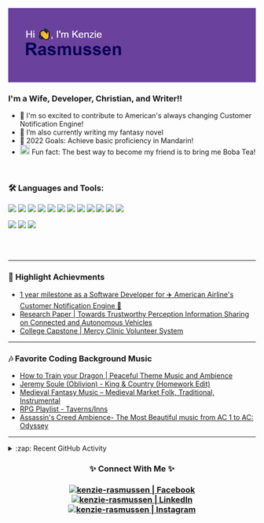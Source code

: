 <img align="center" src="https://github.com/kenzie-rasmussen/kenzie-rasmussen/blob/main/header.png"/>



### I'm a Wife, Developer, Christian, and Writer!!

- 👯 I'm so excited to contribute to American's always changing Customer Notification Engine!
- 🌱 I’m also currently writing my fantasy novel
- 🥅 2022 Goals: Achieve basic proficiency in Mandarin!
- <img src="https://emoji.gg/assets/emoji/9985_Boba.png" width="20" height="20" /> Fun fact: The best way to become my friend is to bring me Boba Tea!

<br />

### 🛠️ Languages and Tools:

![](https://img.shields.io/badge/Shell-Bash-informational?style=for-the-badge&logo=GNUBash&logoColor=white&color=557C94)
![](https://img.shields.io/badge/OS-Linux-informational?style=for-the-badge&logo=Linux&logoColor=white&color=557C94)
![](https://img.shields.io/badge/IDEA-Intellij-informational?style=for-the-badge&logo=IntellijIDEA&logoColor=white&color=557C94)
![](https://img.shields.io/badge/IDEA-Eclipse-informational?style=for-the-badge&logo=Eclipse&logoColor=white&color=557C94)
![](https://img.shields.io/badge/Code-Python-informational?style=for-the-badge&logo=Python&logoColor=white&color=557C94)
![](https://img.shields.io/badge/Code-Java-informational?style=for-the-badge&logo=Java&logoColor=white&color=557C94)
![](https://img.shields.io/badge/Code-SpringBoot-informational?style=for-the-badge&logo=SpringBoot&logoColor=white&color=557C94)
![](https://img.shields.io/badge/Code-Node.js-informational?style=for-the-badge&logo=Node.js&logoColor=white&color=557C94)
![](https://img.shields.io/badge/Tools-Docker-informational?style=for-the-badge&logo=Docker&logoColor=white&color=557C94)
![](https://img.shields.io/badge/Tools-Kubernetes-informational?style=for-the-badge&logo=Kubernetes&logoColor=white&color=557C94)
![](https://img.shields.io/badge/Tools-PostgreSQL-informational?style=for-the-badge&logo=PostgreSQL&logoColor=white&color=557C94)
![](https://img.shields.io/badge/Tools-AzureDevOps-informational?style=for-the-badge&logo=AzureDevOps&logoColor=white&color=557C94)

![](https://img.shields.io/badge/Native-English-informational?style=for-the-badge&logo=BookStack&logoColor=white&color=F7901E)
![](https://img.shields.io/badge/Intermediate-Spanish-informational?style=for-the-badge&logo=BookStack&logoColor=white&color=F7901E)
![](https://img.shields.io/badge/Beginner-Mandarin-informational?style=for-the-badge&logo=BookStack&logoColor=white&color=F7901E)

<br />
<br />

---

### 📕 Highlight Achievments

<!-- ACHIEVEMENT-LIST:START -->
- [1 year milestone as a Software Developer for ✈️ American Airline's Customer Notification Engine 🎉]([linkedin])
- [Research Paper | Towards Trustworthy Perception Information Sharing on Connected and Autonomous Vehicles](https://ieeexplore.ieee.org/document/9138639)
- [College Capstone | Mercy Clinic Volunteer System](https://cse.tcu.edu/stories/posts/computer-science-mercy-clinic.php)
<!-- BLOG-POST-LIST:END -->

---

### 🎶 Favorite Coding Background Music

<!-- YOUTUBE:START -->
- [How to Train your Dragon | Peaceful Theme Music and Ambience](https://youtu.be/M7iXsGh5YP0)
- [Jeremy Soule (Oblivion) - King & Country (Homework Edit)](https://youtu.be/h9WudJDkeBI)
- [Medieval Fantasy Music – Medieval Market Folk, Traditional, Instrumental](https://youtu.be/qSbSszLKtYM)
- [RPG Playlist - Taverns/Inns](https://youtu.be/fIuO3RpMvHg)
- [Assassin's Creed Ambience- The Most Beautiful music from AC 1 to AC: Odyssey](https://youtu.be/9QvRjjNzRMQ)
<!-- YOUTUBE:END -->

---

 <!-- [![Kenzie's GitHub stats](https://github-readme-stats.vercel.app/api?username=kenzie-rasmussen&show_icons=true&theme=cobalt)](https://github.com/anuraghazra/github-readme-stats) -->

<details>
  <summary>:zap: Recent GitHub Activity</summary>
  
<!--START_SECTION:activity-->
I'd love to put my Github activity out for all to see, but American Airlines likes to keep their work safe! Any fun work I do on my personal dime will be proudly displayed if it's newly created!
<!--END_SECTION:activity-->

</details>

<h3 align="center">✨ Connect With Me ✨<h3/>

<p align="center">
<a href="https://www.facebook.com/kenzie.clarke.10/"><img alt="kenzie-rasmussen | Facebook" width="33px" src="https://cdn.icon-icons.com/icons2/1826/PNG/512/4202110facebooklogosocialsocialmedia-115707_115594.png" /><a/>
<a href="https://www.linkedin.com/in/kenzieclarke07/"><img alt="kenzie-rasmussen | LinkedIn" width="33px" src="https://cdn-icons-png.flaticon.com/512/174/174857.png" />
<a href="https://instagram.com/kenzie.rasmussen.10"><img alt="kenzie-rasmussen | Instagram" width="33px" src="https://cdn2.iconfinder.com/data/icons/social-media-2285/512/1_Instagram_colored_svg_1-512.png" />
  <p/>
  

[facebook]: https://www.facebook.com/kenzie.clarke.10/
[instagram]: https://instagram.com/kenzie.rasmussen.10
[linkedin]: https://www.linkedin.com/in/kenzieclarke07/

